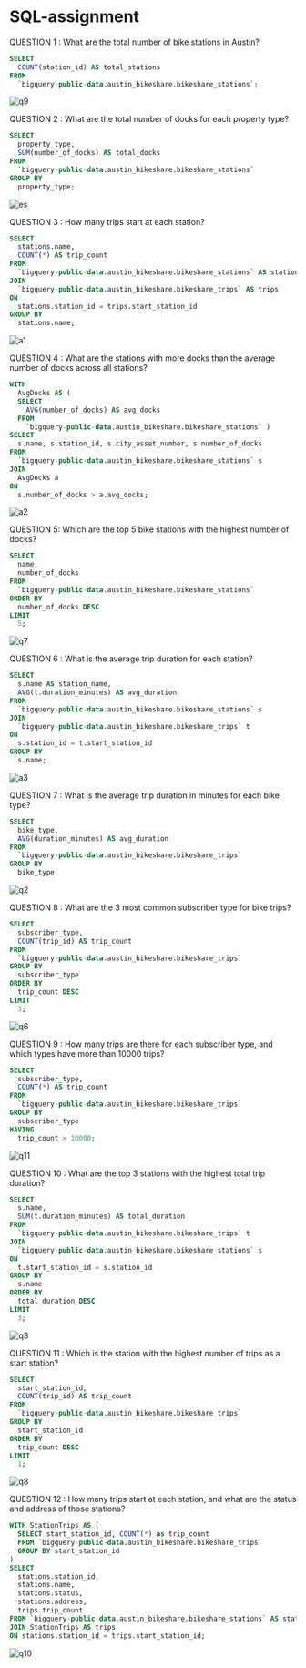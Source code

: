 # SQL-assignment
QUESTION 1 : What are the total number of bike stations in Austin?
```sql
SELECT
  COUNT(station_id) AS total_stations
FROM
  `bigquery-public-data.austin_bikeshare.bikeshare_stations`;
```
![q9](https://github.com/varshanbhag06/SQL/assets/153843798/d48b8593-a462-4a19-a464-04107c468ec8)

QUESTION 2 : What are the total number of docks for each property type?
```sql
SELECT
  property_type,
  SUM(number_of_docks) AS total_docks
FROM
  `bigquery-public-data.austin_bikeshare.bikeshare_stations`
GROUP BY
  property_type;
```
![es](https://github.com/varshanbhag06/SQL-assignment/assets/153843798/8a4384a7-efe9-44aa-a56c-506366301f37)

QUESTION 3 : How many trips start at each station?
```sql
SELECT
  stations.name,
  COUNT(*) AS trip_count
FROM
  `bigquery-public-data.austin_bikeshare.bikeshare_stations` AS stations
JOIN
  `bigquery-public-data.austin_bikeshare.bikeshare_trips` AS trips
ON
  stations.station_id = trips.start_station_id
GROUP BY
  stations.name;
```
![a1](https://github.com/varshanbhag06/SQL-assignment/assets/153843798/b7d626af-f1ef-4be1-b525-0abc6d09da52)



QUESTION 4 : What are the stations with more docks than the average number of docks across all stations?
```sql
WITH
  AvgDocks AS (
  SELECT
    AVG(number_of_docks) AS avg_docks
  FROM
    `bigquery-public-data.austin_bikeshare.bikeshare_stations` )
SELECT
  s.name, s.station_id, s.city_asset_number, s.number_of_docks
FROM
  `bigquery-public-data.austin_bikeshare.bikeshare_stations` s
JOIN
  AvgDocks a
ON
  s.number_of_docks > a.avg_docks;
```
![a2](https://github.com/varshanbhag06/SQL-assignment/assets/153843798/9fd2c51b-baaf-421f-a4c2-47ffbbcabc48)



QUESTION 5: Which are the top 5 bike stations with the highest number of docks?
```sql
SELECT
  name,
  number_of_docks
FROM
  `bigquery-public-data.austin_bikeshare.bikeshare_stations`
ORDER BY
  number_of_docks DESC
LIMIT
  5;
```
![q7](https://github.com/varshanbhag06/SQL/assets/153843798/143d7929-5358-488b-bbf5-fd01062fd8bc)


QUESTION 6 : What is the average trip duration for each station?
```sql
SELECT
  s.name AS station_name,
  AVG(t.duration_minutes) AS avg_duration
FROM
  `bigquery-public-data.austin_bikeshare.bikeshare_stations` s
JOIN
  `bigquery-public-data.austin_bikeshare.bikeshare_trips` t
ON
  s.station_id = t.start_station_id
GROUP BY
  s.name;
```
![a3](https://github.com/varshanbhag06/SQL-assignment/assets/153843798/536131ca-4d75-404f-82f5-0cb8ed4c7080)


QUESTION 7 : What is the average trip duration in minutes for each bike type?
```sql
SELECT
  bike_type,
  AVG(duration_minutes) AS avg_duration
FROM
  `bigquery-public-data.austin_bikeshare.bikeshare_trips`
GROUP BY
  bike_type
```
![q2](https://github.com/varshanbhag06/SQL/assets/153843798/36d9f31f-dbe9-42e6-b576-3a2f70e7e04f)


QUESTION 8 : What are the 3 most common subscriber type for bike trips?
```sql
SELECT
  subscriber_type,
  COUNT(trip_id) AS trip_count
FROM
  `bigquery-public-data.austin_bikeshare.bikeshare_trips`
GROUP BY
  subscriber_type
ORDER BY
  trip_count DESC
LIMIT
  3; 
```
![q6](https://github.com/varshanbhag06/SQL/assets/153843798/d2393796-3afd-40b0-8215-8cf509126a23)


QUESTION 9 : How many trips are there for each subscriber type, and which types have more than 10000 trips?
```sql
SELECT
  subscriber_type,
  COUNT(*) AS trip_count
FROM
  `bigquery-public-data.austin_bikeshare.bikeshare_trips`
GROUP BY
  subscriber_type
HAVING
  trip_count > 10000;
```
![q11](https://github.com/varshanbhag06/SQL/assets/153843798/d0b0c28a-802c-4c5e-ba8c-ba769026169e)


QUESTION 10 : What are the top 3 stations with the highest total trip duration?
```sql
SELECT
  s.name,
  SUM(t.duration_minutes) AS total_duration
FROM
  `bigquery-public-data.austin_bikeshare.bikeshare_trips` t
JOIN
  `bigquery-public-data.austin_bikeshare.bikeshare_stations` s
ON
  t.start_station_id = s.station_id
GROUP BY
  s.name
ORDER BY
  total_duration DESC
LIMIT
  3;
```
![q3](https://github.com/varshanbhag06/SQL/assets/153843798/3f7b0712-71e7-42fc-82f5-3526b06dd9dd)


QUESTION 11 : Which is the station with the highest number of trips as a start station?
```sql
SELECT
  start_station_id,
  COUNT(trip_id) AS trip_count
FROM
  `bigquery-public-data.austin_bikeshare.bikeshare_trips`
GROUP BY
  start_station_id
ORDER BY
  trip_count DESC
LIMIT
  1;
```
![q8](https://github.com/varshanbhag06/SQL/assets/153843798/79dc259a-a4d8-4b04-ac32-710d0191cf78)


QUESTION 12 : How many trips start at each station, and what are the status and address of those stations?
```sql
WITH StationTrips AS (
  SELECT start_station_id, COUNT(*) as trip_count
  FROM `bigquery-public-data.austin_bikeshare.bikeshare_trips`
  GROUP BY start_station_id
)
SELECT
  stations.station_id,
  stations.name,
  stations.status,
  stations.address,
  trips.trip_count
FROM `bigquery-public-data.austin_bikeshare.bikeshare_stations` AS stations
JOIN StationTrips AS trips
ON stations.station_id = trips.start_station_id;
```
![q10](https://github.com/varshanbhag06/SQL/assets/153843798/1dc6d589-f923-491f-b479-7e383ea94272)




